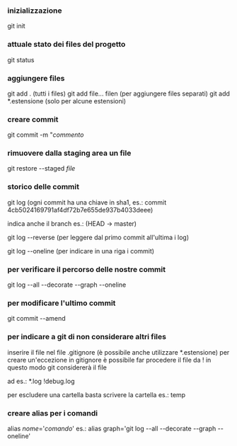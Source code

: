 ### inizializzazione
git init

### attuale stato dei files del progetto
git status

### aggiungere files
git add . (tutti i files)
git add file... filen (per aggiungere files separati)
git add *.estensione (solo per alcune estensioni)

### creare commit
git commit -m "*commento*

### rimuovere dalla staging area un file
git restore --staged *file*

### storico delle commit
git log
(ogni commit ha una chiave in sha1, es.: commit 4cb5024169791af4df72b7e655de937b4033deee)

indica anche il branch es.: (HEAD -> master)

git log --reverse (per leggere dal primo commit all'ultima i log)

git log --oneline (per indicare in una riga i commit)

### per verificare il percorso delle nostre commit
git log --all --decorate --graph --oneline


### per modificare l'ultimo commit
git commit --amend

### per indicare a git di non considerare altri files
inserire il file nel file .gitignore
(è possibile anche utilizzare *.estensione)
per creare un'eccezione in gitignore è possibile far procedere il file da !
in questo modo git considererà il file

ad es.: 
*.log
!debug.log

per escludere una cartella basta scrivere la cartella
es.: temp

### creare alias per i comandi
alias *nome*='*comando*'
es.: alias graph='git log --all --decorate --graph --oneline'